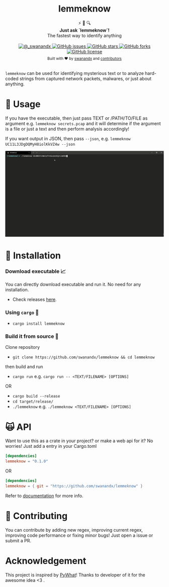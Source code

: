 <h1 align="center">
    lemmeknow 
</h1>

<div align="center">
  ⚡ 🦀 🔍
</div>
<div align="center">
  <strong>Just ask `lemmeknow`!</strong>
</div>
<div align="center">
  The fastest way to identify anything
</div>

<br />

<div align="center">
  <!-- Twitter -->
  <a href="https://twitter.com/_swanandx">
    <img src="https://img.shields.io/badge/twitter-%40__swanandx-blue"
      alt="@_swanandx" />
  </a>
  <!-- GitHub issues -->
  <a href="https://github.com/swanandx/lemmeknow/issues">
    <img src="https://img.shields.io/github/issues/swanandx/lemmeknow"
      alt="GitHub issues" />
  </a>
  <!-- GitHub stars -->
  <a href="https://github.com/swanandx/lemmeknow/stargazers">
    <img src="https://img.shields.io/github/stars/swanandx/lemmeknow"
      alt="GitHub stars" />
  </a>
  <!-- GitHub forks -->
  <a href="https://github.com/swanandx/lemmeknow/network">
    <img src="https://img.shields.io/github/forks/swanandx/lemmeknow"
      alt="GitHub forks" />
  </a>
  <!-- GitHub license -->
  <a href="https://github.com/swanandx/lemmeknow/blob/main/LICENSE">
    <img src="https://img.shields.io/github/license/swanandx/lemmeknow"
      alt="GitHub license" />
  </a>
</div>

<div align="center">
  <sub>Built with ❤︎ by
  <a href="https://twitter.com/_swanandx">swanandx</a> and
  <a href="https://github.com/swanandx/lemmeknow/graphs/contributors">
    contributors
  </a>
</div>

<br />

<!-- Thnx to choo for above README design <3 https://github.com/choojs/choo/blob/master/README.md -->

`lemmeknow` can be used for identifying mysterious text or to analyze hard-coded strings from captured network packets, malwares, or just about anything.

# 🧰 Usage

If you have the executable, then just pass TEXT or /PATH/TO/FILE as argument e.g. `lemmeknow secrets.pcap` and it will determine if the argument is a file or just a text and then perform analysis accordingly!

If you want output in JSON, then pass `--json`, e.g. `lemmeknow UC11L3JDgDQMyH8iolKkVZ4w --json` 

![demo](images/demo.gif)


# 🔭 Installation


### Download executable 📈

 You can directly download executable and run it. No need for any installation.
 - Check releases [here](https://github.com/swanandx/lemmeknow/releases/).


### Using `cargo` 🦀

- `cargo install lemmeknow`


### Build it from source 🎯

Clone repository

- `git clone https://github.com/swanandx/lemmeknow && cd lemmeknow`

then build and run
- `cargo run`
e.g. `cargo run -- <TEXT/FILENAME> [OPTIONS]`

OR

- `cargo build --release`
- `cd target/release/`
- `./lemmeknow`
e.g. `./lemmeknow <TEXT/FILENAME> [OPTIONS]`


# 🙀 API 

Want to use this as a crate in your project? or make a web api for it? No worries! Just add a entry in your Cargo.toml

```toml
[dependencies]
lemmeknow = "0.1.0"

```

OR 

```toml
[dependencies]
lemmeknow = { git = "https://github.com/swanandx/lemmeknow" }

```

Refer to [documentation](https://docs.rs/lemmeknow) for more info.

# 🚧 Contributing

You can contribute by adding new regex, improving current regex, improving code performance or fixing minor bugs! Just open a issue or submit a PR.

# Acknowledgement
 This project is inspired by [PyWhat](https://github.com/bee-san/pyWhat)!
 Thanks to developer of it for the awesome idea <3 .
